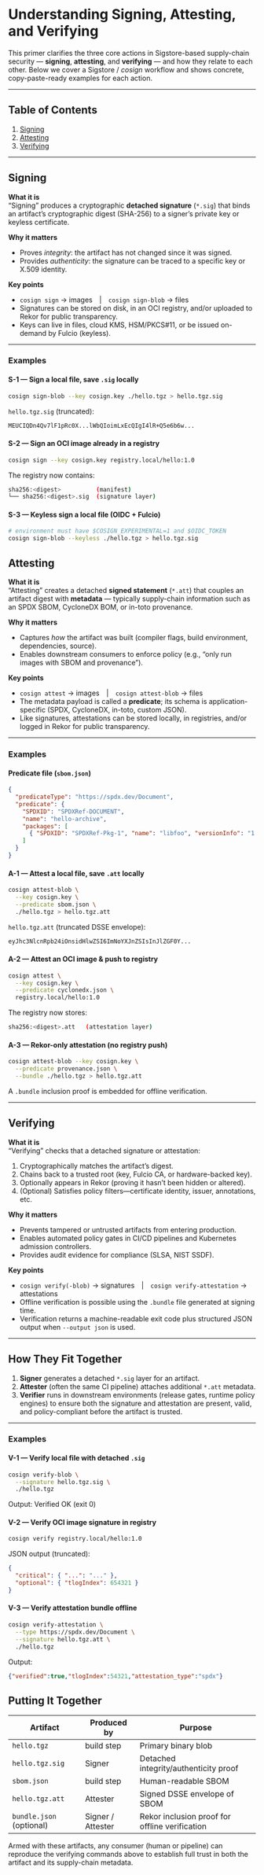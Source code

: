 # Understanding Signing, Attesting, and Verifying

This primer clarifies the three core actions in Sigstore-based supply-chain security — **signing**, **attesting**, and **verifying** — and how they relate to each other. Below we cover a Sigstore / _cosign_ workflow and shows concrete, copy-paste-ready examples for each action.  

---

## Table of Contents
1. [Signing](#signing)  
2. [Attesting](#attesting)  
3. [Verifying](#verifying)  

---

## Signing

**What it is**  
“Signing” produces a cryptographic **detached signature** (`*.sig`) that binds an artifact’s cryptographic digest (SHA-256) to a signer’s private key or keyless certificate.

**Why it matters**  
* Proves *integrity*: the artifact has not changed since it was signed.  
* Provides *authenticity*: the signature can be traced to a specific key or X.509 identity.

**Key points**  
* `cosign sign` → images | `cosign sign-blob` → files  
* Signatures can be stored on disk, in an OCI registry, and/or uploaded to Rekor for public transparency.  
* Keys can live in files, cloud KMS, HSM/PKCS#11, or be issued on-demand by Fulcio (keyless).

---

### Examples

#### S-1 — Sign a local file, save `.sig` locally
```bash
cosign sign-blob --key cosign.key ./hello.tgz > hello.tgz.sig
```
`hello.tgz.sig` (truncated):  
```bash
MEUCIQDn4Qv7lF1pRc0X...lWbQIoimLxEcQIgI4lR+Q5e6b6w...
```

#### S-2 — Sign an OCI image already in a registry
```bash
cosign sign --key cosign.key registry.local/hello:1.0
```
The registry now contains:
```bash
sha256:<digest>          (manifest)
└── sha256:<digest>.sig  (signature layer)
```
#### S-3 — Keyless sign a local file (OIDC + Fulcio)
```bash
# environment must have $COSIGN_EXPERIMENTAL=1 and $OIDC_TOKEN
cosign sign-blob --keyless ./hello.tgz > hello.tgz.sig
```

## Attesting

**What it is**  
“Attesting” creates a detached **signed statement** (`*.att`) that couples an artifact digest with **metadata** — typically supply-chain information such as an SPDX SBOM, CycloneDX BOM, or in-toto provenance.

**Why it matters**  
* Captures *how* the artifact was built (compiler flags, build environment, dependencies, source).  
* Enables downstream consumers to enforce policy (e.g., “only run images with SBOM and provenance”).

**Key points**  
* `cosign attest` → images | `cosign attest-blob` → files  
* The metadata payload is called a **predicate**; its schema is application-specific (SPDX, CycloneDX, in-toto, custom JSON).  
* Like signatures, attestations can be stored locally, in registries, and/or logged in Rekor for public transparency.  

---

### Examples

#### Predicate file (`sbom.json`)

```json
{
  "predicateType": "https://spdx.dev/Document",
  "predicate": {
    "SPDXID": "SPDXRef-DOCUMENT",
    "name": "hello-archive",
    "packages": [
      { "SPDXID": "SPDXRef-Pkg-1", "name": "libfoo", "versionInfo": "1.2.3" }
    ]
  }
}
```

#### A-1 — Attest a local file, save `.att` locally

```bash
cosign attest-blob \
  --key cosign.key \
  --predicate sbom.json \
  ./hello.tgz > hello.tgz.att
```
`hello.tgz.att` (truncated DSSE envelope):
```bash
eyJhc3NlcnRpb24iOnsidHlwZSI6ImNoYXJnZSIsInJlZGF0Y...
```

#### A-2 — Attest an OCI image & push to registry

```bash
cosign attest \
  --key cosign.key \
  --predicate cyclonedx.json \
  registry.local/hello:1.0
```
The registry now stores:
```bash
sha256:<digest>.att   (attestation layer)
```

#### A-3 — Rekor-only attestation (no registry push)

```bash
cosign attest-blob --key cosign.key \
  --predicate provenance.json \
  --bundle ./hello.tgz > hello.tgz.att
```
A `.bundle` inclusion proof is embedded for offline verification.

---

## Verifying

**What it is**  
“Verifying” checks that a detached signature or attestation:

1. Cryptographically matches the artifact’s digest.  
2. Chains back to a trusted root (key, Fulcio CA, or hardware-backed key).  
3. Optionally appears in Rekor (proving it hasn’t been hidden or altered).  
4. (Optional) Satisfies policy filters—certificate identity, issuer, annotations, etc.

**Why it matters**  
* Prevents tampered or untrusted artifacts from entering production.  
* Enables automated policy gates in CI/CD pipelines and Kubernetes admission controllers.
* Provides audit evidence for compliance (SLSA, NIST SSDF).

**Key points**  
* `cosign verify(-blob)` → signatures | `cosign verify-attestation` → attestations
* Offline verification is possible using the `.bundle` file generated at signing time.  
* Verification returns a machine-readable exit code plus structured JSON output when `--output json` is used.

---

## How They Fit Together

1. **Signer** generates a detached `*.sig` layer for an artifact.  
2. **Attester** (often the same CI pipeline) attaches additional `*.att` metadata.  
3. **Verifier** runs in downstream environments (release gates, runtime policy engines) to ensure both the signature and attestation are present, valid, and policy-compliant before the artifact is trusted.

---

### Examples

#### V-1 — Verify local file with detached `.sig`

```bash
cosign verify-blob \
  --signature hello.tgz.sig \
  ./hello.tgz
```
Output: Verified OK (exit 0)

#### V-2 — Verify OCI image signature in registry

```bash
cosign verify registry.local/hello:1.0
```
JSON output (truncated):
```json
{
  "critical": { "...": "..." },
  "optional": { "tlogIndex": 654321 }
}
```

#### V-3 — Verify attestation bundle offline

```bash
cosign verify-attestation \
  --type https://spdx.dev/Document \
  --signature hello.tgz.att \
  ./hello.tgz
```
Output:
```json
{"verified":true,"tlogIndex":54321,"attestation_type":"spdx"}
```

## Putting It Together

| Artifact                 | Produced by        | Purpose                                             |
|--------------------------|--------------------|-----------------------------------------------------|
| `hello.tgz`              | build step         | Primary binary blob                                 |
| `hello.tgz.sig`          | Signer             | Detached integrity/authenticity proof               |
| `sbom.json`              | build step         | Human-readable SBOM                                 |
| `hello.tgz.att`          | Attester           | Signed DSSE envelope of SBOM                        |
| `bundle.json` (optional) | Signer / Attester  | Rekor inclusion proof for offline verification       |

Armed with these artifacts, any consumer (human or pipeline) can reproduce the verifying commands above to establish full trust in both the artifact and its supply-chain metadata.
